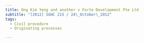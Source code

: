 ```yaml
---
title: Ong Kim Yeng and another v Forte Development Pte Ltd
subtitle: "[2012] SGHC 215 / 24\_October\_2012"
tags:
  - Civil procedure
  - Originating processes

---
```



